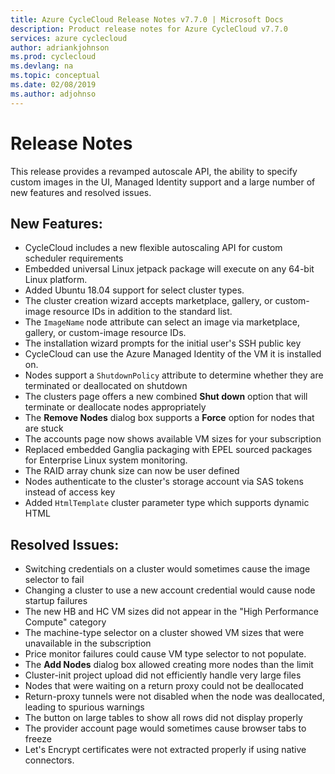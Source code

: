 ```yaml
---
title: Azure CycleCloud Release Notes v7.7.0 | Microsoft Docs
description: Product release notes for Azure CycleCloud v7.7.0
services: azure cyclecloud
author: adriankjohnson
ms.prod: cyclecloud
ms.devlang: na
ms.topic: conceptual
ms.date: 02/08/2019
ms.author: adjohnso
---
```


# Release Notes

This release provides a revamped autoscale API, the ability to specify custom images in the UI, Managed Identity support and a large number of new features and resolved issues.

## New Features:
 * CycleCloud includes a new flexible autoscaling API for custom scheduler requirements
 * Embedded universal Linux jetpack package will execute on any 64-bit Linux platform.
 * Added Ubuntu 18.04 support for select cluster types.
 * The cluster creation wizard accepts marketplace, gallery, or custom-image resource IDs in addition to the standard list.
 * The `ImageName` node attribute can select an image via marketplace, gallery, or custom-image resource IDs.
 * The installation wizard prompts for the initial user's SSH public key
 * CycleCloud can use the Azure Managed Identity of the VM it is installed on.
 * Nodes support a `ShutdownPolicy` attribute to determine whether they are terminated or deallocated on shutdown
 * The clusters page offers a new combined **Shut down** option that will terminate or deallocate nodes appropriately
 * The **Remove Nodes** dialog box supports a **Force** option for nodes that are stuck
 * The accounts page now shows available VM sizes for your subscription
 * Replaced embedded Ganglia packaging with EPEL sourced packages for Enterprise Linux system monitoring.
 * The RAID array chunk size can now be user defined
 * Nodes authenticate to the cluster's storage account via SAS tokens instead of access key
 * Added `HtmlTemplate` cluster parameter type which supports dynamic HTML

## Resolved Issues:
 * Switching credentials on a cluster would sometimes cause the image selector to fail
 * Changing a cluster to use a new account credential would cause node startup failures
 * The new HB and HC VM sizes did not appear in the "High Performance Compute" category
 * The machine-type selector on a cluster showed VM sizes that were unavailable in the subscription
 * Price monitor failures could cause VM type selector to not populate.
 * The **Add Nodes** dialog box allowed creating more nodes than the limit
 * Cluster-init project upload did not efficiently handle very large files
 * Nodes that were waiting on a return proxy could not be deallocated
 * Return-proxy tunnels were not disabled when the node was deallocated, leading to spurious warnings
 * The button on large tables to show all rows did not display properly
 * The provider account page would sometimes cause browser tabs to freeze
 * Let's Encrypt certificates were not extracted properly if using native connectors.
